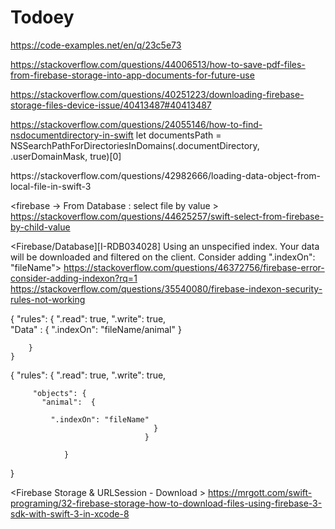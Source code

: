 # Todoey

https://code-examples.net/en/q/23c5e73


https://stackoverflow.com/questions/44006513/how-to-save-pdf-files-from-firebase-storage-into-app-documents-for-future-use

https://stackoverflow.com/questions/40251223/downloading-firebase-storage-files-device-issue/40413487#40413487



https://stackoverflow.com/questions/24055146/how-to-find-nsdocumentdirectory-in-swift
let documentsPath = NSSearchPathForDirectoriesInDomains(.documentDirectory, .userDomainMask, true)[0]


<Load local file>
https://stackoverflow.com/questions/42982666/loading-data-object-from-local-file-in-swift-3


<firebase -> From Database : select file by value >
https://stackoverflow.com/questions/44625257/swift-select-from-firebase-by-child-value
  
 <Firebase/Database][I-RDB034028] Using an unspecified index. Your data will be downloaded and filtered on the client. Consider adding ".indexOn": "fileName">
 https://stackoverflow.com/questions/46372756/firebase-error-consider-adding-indexon?rq=1
https://stackoverflow.com/questions/35540080/firebase-indexon-security-rules-not-working

 {
    "rules": {
         ".read": true,
         ".write": true,    
         "Data" : {
             ".indexOn": "fileName/animal"
         }

        }
    }
   
    
    
 {
    "rules": {
         ".read": true,
         ".write": true,    
           
         "objects": {
           "animal":  {

             ".indexOn": "fileName"
           						   	}		
         					 	  }
         						
        		}
}

<Firebase Storage & URLSession - Download >
https://mrgott.com/swift-programing/32-firebase-storage-how-to-download-files-using-firebase-3-sdk-with-swift-3-in-xcode-8

